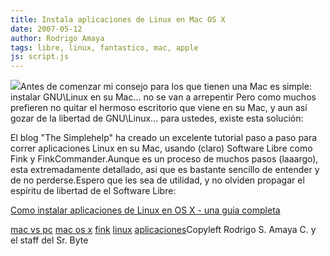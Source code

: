 ```yaml
---
title: Instala aplicaciones de Linux en Mac OS X
date: 2007-05-12
author: Rodrigo Amaya
tags: libre, linux, fantastico, mac, apple
js: script.js
---
```


[![](http://bp2.blogger.com/_ayvorITawE4/RkZ7A0K334I/AAAAAAAAAWo/-5hfW39EMEA/s400/linux-mac.png)](http://bp2.blogger.com/_ayvorITawE4/RkZ7A0K334I/AAAAAAAAAWo/-5hfW39EMEA/s1600-h/linux-mac.png)Antes de comenzar
      mi consejo para los que tienen una Mac es simple: instalar GNU\Linux en su Mac... no se van a arrepentir
Pero
      como muchos prefieren no quitar el hermoso escritorio
      que viene en su Mac, y aun así gozar de la libertad de GNU\Linux... para ustedes,
      existe esta solución:

El blog "The Simplehelp" ha creado un excelente tutorial paso a paso para correr
      aplicaciones Linux en su Mac, usando (claro) Software Libre como Fink y FinkCommander.Aunque es un proceso de muchos pasos (laaargo),
      esta extremadamente detallado, asi que es bastante sencillo de entender y de no
      perderse.Espero que les sea de utilidad, y no olviden propagar el espíritu de
      libertad de el Software Libre:

[Como instalar aplicaciones de Linux en OS X - una guia completa](http://www.simplehelp.net/2007/05/09/how-to-install-linux-applications-in-os-x-a-complete-walkthrough/)

[mac vs pc](http://www.blogalaxia.com/tags/mac) [mac os x](http://www.blogalaxia.com/tags/mac) [fink](http://www.blogalaxia.com/tags/fink) [linux](http://www.blogalaxia.com/tags/linux) [aplicaciones](http://www.blogalaxia.com/tags/aplicaciones)Copyleft Rodrigo S. Amaya C. y el staff del Sr.
      Byte